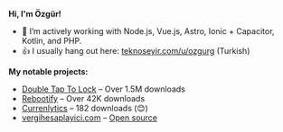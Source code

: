 **Hi, I'm Özgür!**
- 🔭  I’m actively working with Node.js, Vue.js, Astro, Ionic + Capacitor, Kotlin, and PHP.
- 👍  I usually hang out here: [teknoseyir.com/u/ozgurg](https://teknoseyir.com/u/ozgurg) (Turkish)


**My notable projects:**
- [Double Tap To Lock](https://dttl.page.link/store) – Over 1.5M downloads
- [Rebootify](https://rebootify.page.link/store) – Over 42K downloads
- [Currenlytics](https://currencylogger.page.link/store) – 182 downloads (😊)
- [vergihesaplayici.com](https://vergihesaplayici.com/) – [Open source](https://github.com/ozgurg/vergihesaplayici.com)
